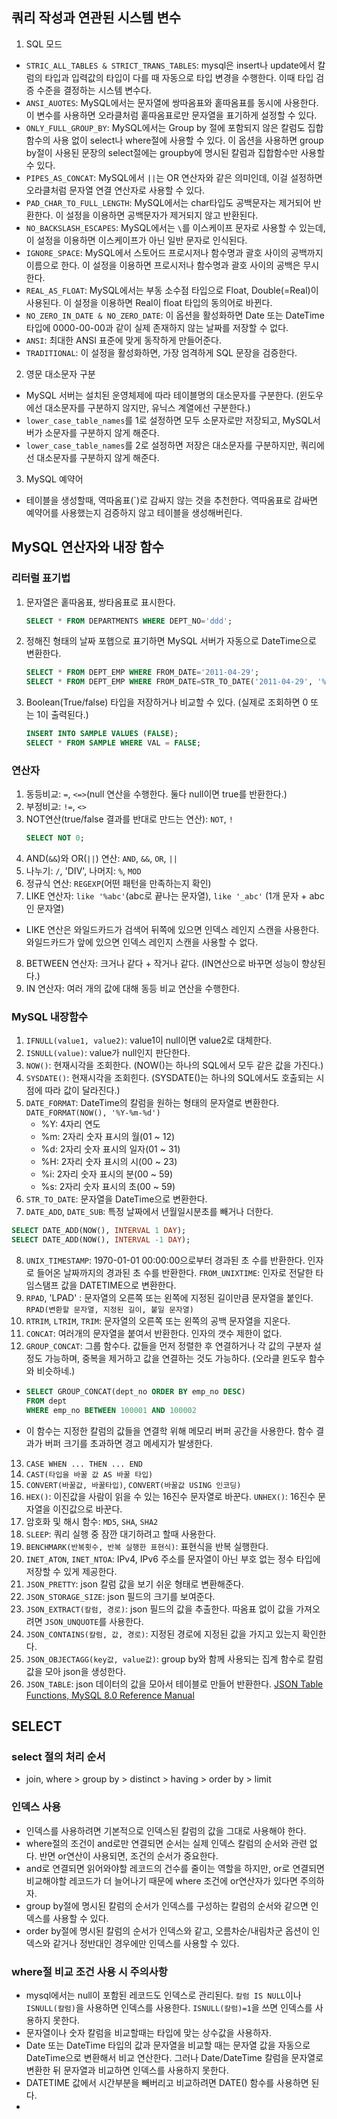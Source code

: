## 쿼리 작성과 연관된 시스템 변수
1. SQL 모드
- `STRIC_ALL_TABLES & STRICT_TRANS_TABLES`:  mysql은 insert나 update에서 칼럼의 타입과 입력값의 타입이 다를 때 자동으로 타입 변경을 수행한다. 이때 타입 검증 수준을 결정하는 시스템 변수다. 
- `ANSI_AUOTES`: MySQL에서는 문자열에 쌍따옴표와 홑따옴표를 동시에 사용한다. 이 변수를 사용하면 오라클처럼 홑따옴표로만 문자열을 표기하게 설정할 수 있다.
- `ONLY_FULL_GROUP_BY`: MySQL에서는 Group by 절에 포함되지 않은 칼럼도 집합함수의 사용 없이 select나 where절에 사용할 수 있다. 이 옵션을 사용하면 group by절이 사용된 문장의 select절에는 groupby에 명시된 칼럼과 집합함수만 사용할 수 있다.
- `PIPES_AS_CONCAT`: MySQL에서 `||`는 OR 연산자와 같은 의미인데, 이걸 설정하면 오라클처럼 문자열 연결 연산자로 사용할 수 있다.
- `PAD_CHAR_TO_FULL_LENGTH`: MySQL에서는 char타입도 공백문자는 제거되어 반환한다. 이 설정을 이용하면 공백문자가 제거되지 않고 반환된다.
- `NO_BACKSLASH_ESCAPES`: MySQL에서는 `\`를 이스케이프 문자로 사용할 수 있는데, 이 설정을 이용하면 이스케이프가 아닌 일반 문자로 인식된다.
- `IGNORE_SPACE`: MySQL에서 스토어드 프로시저나 함수명과 괄호 사이의 공백까지 이름으로 한다. 이 설정을 이용하면 프로시저나 함수명과 괄호 사이의 공백은 무시한다.
- `REAL_AS_FLOAT`: MySQL에서는 부동 소수점 타입으로 Float, Double(=Real)이 사용된다. 이 설정을 이용하면 Real이 float 타입의 동의어로 바뀐다.
- `NO_ZERO_IN_DATE & NO_ZERO_DATE`: 이 옵션을 활성화하면 Date 또는 DateTime 타입에 0000-00-00과 같이 실제 존재하지 않는 날짜를 저장할 수 없다.
- `ANSI`: 최대한 ANSI 표준에 맞게 동작하게 만들어준다.
- `TRADITIONAL`: 이 설정을 활성화하면, 가장 엄격하게 SQL 문장을 검증한다. 
2. 영문 대소문자 구분
- MySQL 서버는 설치된 운영체제에 따라 테이블명의 대소문자를 구분한다. (윈도우에선 대소문자를 구분하지 않지만, 유닉스 계열에선 구분한다.)
- `lower_case_table_names`를 1로 설정하면 모두 소문자로만 저장되고, MySQL서버가 소문자를 구분하지 않게 해준다.
- `lower_case_table_names`를 2로 설정하면 저장은 대소문자를 구분하지만, 쿼리에선 대소문자를 구분하지 않게 해준다. 
3. MySQL 예약어
- 테이블을 생성할때, 역따옴표(`)로 감싸지 않는 것을 추천한다. 역따옴표로 감싸면 예약어를 사용했는지 검증하지 않고 테이블을 생성해버린다.
## MySQL 연산자와 내장 함수
### 리터럴 표기법
1. 문자열은 홑따옴표, 쌍타옴표로 표시한다. 
    ~~~sql
    SELECT * FROM DEPARTMENTS WHERE DEPT_NO='ddd';
    ~~~
2. 정해진 형태의 날짜 포햅으로 표기하면 MySQL 서버가 자동으로 DateTime으로 변환한다.
   ~~~sql
   SELECT * FROM DEPT_EMP WHERE FROM_DATE='2011-04-29';
   SELECT * FROM DEPT_EMP WHERE FROM_DATE=STR_TO_DATE('2011-04-29', '%Y-%m-%d');
   ~~~
3. Boolean(True/false) 타입을 저장하거나 비교할 수 있다. (실제로 조회하면 0 또는 1이 출력된다.)
   ~~~sql
   INSERT INTO SAMPLE VALUES (FALSE);
   SELECT * FROM SAMPLE WHERE VAL = FALSE;
   ~~~
### 연산자
1. 동등비교: `=`, `<=>`(null 연산을 수행한다. 둘다 null이면 true를 반환한다.)
2. 부정비교: `!=`, `<>`
3. NOT연산(true/false 결과를 반대로 만드는 연산): `NOT`, `!`
   ~~~sql
   SELECT NOT 0;
   ~~~
4. AND(`&&`)와 OR(`||`) 연산: `AND`, `&&`, `OR`, `||`
5. 나누기: `/`, 'DIV', 나머지: `%`, `MOD`
6. 정규식 연산: `REGEXP`(어떤 패턴을 만족하는지 확인)
7. LIKE 연산자: `like '%abc'`(abc로 끝나는 문자열), `like '_abc'` (1개 문자 + abc인 문자열)
  - LIKE 연산은 와일드카드가 검색어 뒤쪽에 있으면 인덱스 레인지 스캔을 사용한다. 와일드카드가 앞에 있으면 인덱스 레인지 스캔을 사용할 수 없다. 
8. BETWEEN 연산자: 크거나 같다 + 작거나 같다. (IN연산으로 바꾸면 성능이 향상된다.)
9. IN 연산자: 여러 개의 값에 대해 동등 비교 연산을 수행한다.
### MySQL 내장함수
1. `IFNULL(value1, value2)`: value1이 null이면 value2로 대체한다.
2. `ISNULL(value)`: value가 null인지 판단한다.
3. `NOW()`: 현재시각을 조회한다. (NOW()는 하나의 SQL에서 모두 같은 값을 가진다.)
4. `SYSDATE()`: 현재시각을 조회힌다. (SYSDATE()는 하나의 SQL에서도 호출되는 시점에 따라 값이 달라진다.)
5. `DATE_FORMAT`: DateTime의 칼럼을 원하는 형태의 문자열로 변환한다. `DATE_FORMAT(NOW(), '%Y-%m-%d')`
   - %Y: 4자리 연도
   - %m: 2자리 숫자 표시의 월(01 ~ 12)
   - %d: 2자리 숫자 표시의 일자(01 ~ 31)
   - %H: 2자리 숫자 표시의 시(00 ~ 23)
   - %i: 2자리 숫자 표시의 분(00 ~ 59)
   - %s: 2자리 숫자 표시의 초(00 ~ 59)
6. `STR_TO_DATE`: 문자열을 DateTime으로 변환한다.
7. `DATE_ADD`, `DATE_SUB`: 특정 날짜에서 년월일시분초를 빼거나 더한다. 
  ~~~sql
  SELECT DATE_ADD(NOW(), INTERVAL 1 DAY);
  SELECT DATE_ADD(NOW(), INTERVAL -1 DAY);
  ~~~
8. `UNIX_TIMESTAMP`: 1970-01-01 00:00:00으로부터 경과된 초 수를 반환한다. 인자로 들어온 날짜까지의 경과된 초 수를 반환한다.  `FROM_UNIXTIME`: 인자로 전달한 타임스탬프 값을 DATETIME으로 변환한다.
9. `RPAD`, 'LPAD' : 문자열의 오른쪽 또는 왼쪽에 지정된 길이만큼 문자열을 붙인다.  `RPAD(변환할 문자열, 지정된 길이, 붙일 문자열)`
10. `RTRIM`, `LTRIM`, `TRIM`: 문자열의 오른쪽 또는 왼쪽의 공백 문자열을 지운다.
11. `CONCAT`: 여러개의 문자열을 붙여서 반환한다. 인자의 갯수 제한이 없다.
12. `GROUP_CONCAT`: 그룹 함수다. 값들을 먼저 정렬한 후 연결하거나 각 값의 구분자 설정도 가능하며, 중복을 제거하고 값을 연결하는 것도 가능하다. (오라클 윈도우 함수와 비슷하네.)
- ~~~SQL
  SELECT GROUP_CONCAT(dept_no ORDER BY emp_no DESC)
  FROM dept
  WHERE emp_no BETWEEN 100001 AND 100002
  ~~~
- 이 함수는 지정한 칼럼의 값들을 연결학 위해 메모리 버퍼 공간을 사용한다. 함수 결과가 버퍼 크기를 초과하면 경고 메세지가 발생한다.   
13. `CASE WHEN ... THEN ... END`
14. `CAST(타입을 바꿀 값 AS 바꿀 타입)`
15. `CONVERT(바꿀값, 바꿀타입)`, `CONVERT(바꿀값 USING 인코딩)`
16. `HEX()`: 이진값을 사람이 읽을 수 있는 16진수 문자열로 바꾼다. `UNHEX()`: 16진수 문자열을 이진값으로 바꾼다.
17. 암호화 및 해시 함수: `MD5`, `SHA`, `SHA2`
18. `SLEEP`: 쿼리 실행 중 잠깐 대기하려고 할때 사용한다.
19. `BENCHMARK(반복횟수, 반복 실행한 표현식)`: 표현식을 반복 실행한다.
20. `INET_ATON`, `INET_NTOA`: IPv4, IPv6 주소를 문자열이 아닌 부호 없는 정수 타입에 저장할 수 있게 제공한다.
21. `JSON_PRETTY`: json 칼럼 값을 보기 쉬운 형태로 변환해준다.
22. `JSON_STORAGE_SIZE`: json 필드의 크기를 보여준다.
23. `JSON_EXTRACT(칼럼, 경로)`: json 필드의 값을 추출한다. 따옴표 없이 값을 가져오려면 `JSON_UNQUOTE`를 사용한다.
24. `JSON_CONTAINS(칼럼, 값, 경로)`: 지정된 경로에 지정된 값을 가지고 있는지 확인한다.
25. `JSON_OBJECTAGG(key값, value값)`: group by와 함께 사용되는 집계 함수로 칼럼 값을 모아 json을 생성한다.
26. `JSON_TABLE`: json 데이터의 값을 모아서 테이블로 만들어 반환한다. [JSON Table Functions, MySQL 8.0 Reference Manual](https://dev.mysql.com/doc/refman/8.0/en/json-table-functions.html)
## SELECT 
### select 절의 처리 순서
- join, where > group by > distinct > having > order by > limit
### 인덱스 사용
- 인덱스를 사용하려면 기본적으로 인덱스된 칼럼의 값을 그대로 사용해야 한다. 
- where절의 조건이 and로만 연결되면 순서는 실제 인덱스 칼럼의 순서와 관련 없다. 반면 or연산이 사용되면, 조건의 순서가 중요한다.
- and로 연결되면 읽어와야할 레코드의 건수를 줄이는 역할을 하지만, or로 연결되면 비교해야할 레코드가 더 늘어나기 때문에 where 조건에 or연산자가 있다면 주의하자.
- group by절에 명시된 칼럼의 순서가 인덱스를 구성하는 칼럼의 순서와 같으면 인덱스를 사용할 수 있다.
- order by절에 명시된 칼럼의 순서가 인덱스와 같고, 오름차순/내림차군 옵션이 인덱스와 같거나 정반대인 경우에만 인덱스를 사용할 수 있다.
### where절 비교 조건 사용 시 주의사항
- mysql에서는 null이 포함된 레코드도 인덱스로 관리된다. `칼럼 IS NULL`이나 `ISNULL(칼럼)`을 사용하면 인덱스를 사용한다. `ISNULL(칼럼)=1`을 쓰면 인덱스를 사용하지 못한다.
- 문자열이나 숫자 칼럼을 비교할때는 타입에 맞는 상수값을 사용하자.
- Date 또는 DateTime 타입의 값과 문자열을 비교할 때는 문자열 값을 자동으로 DateTime으로 변환해서 비교 연산한다. 그러나 Date/DateTime 칼럼을 문자열로 변환한 뒤 문자열과 비교하면 인덱스를 사용하지 못한다.
- DATETIME 값에서 시간부분을 빼버리고 비교하려면 DATE() 함수를 사용하면 된다.
- 
